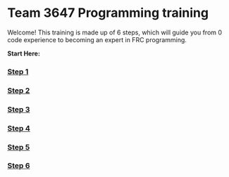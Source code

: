 # Team 3647 Programming training 
Welcome! This training is made up of 6 steps, which will guide you from 0 code experience to becoming an expert in FRC programming. 

**Start Here:**
### [Step 1](Step%201.md)
### [Step 2](Step%202.md)
### [Step 3](Step%203.md)
### [Step 4](Step%204.md)
### [Step 5](Step%205.md)
### [Step 6](Step%206.md)